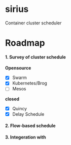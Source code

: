 # sirius
Container cluster scheduler

# Roadmap

#### 1. Survey of cluster schedule

**Opensource**
- [X] Swarm
- [X] Kubernetes/Brog
- [ ] Mesos

**closed**
- [x] Quincy
- [x] Delay Schedule

#### 2. Flow-based schedule


#### 3. Integeration with 


